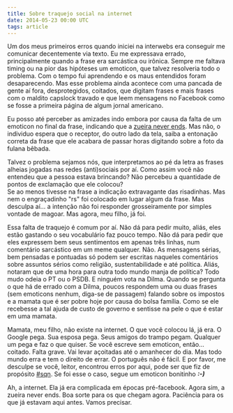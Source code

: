 ```yaml
---
title: Sobre traquejo social na internet
date: 2014-05-23 00:00 UTC
tags: article
---
```


Um dos meus primeiros erros quando iniciei na interwebs era conseguir me comunicar decentemente via texto. Eu me expressava errado, principalmente quando a frase era sarcástica ou irônica. Sempre me faltava timing ou na pior das hipóteses um emoticon, que talvez resolveria todo o problema. Com o tempo fui aprendendo e os maus entendidos foram desaparecendo. Mas esse problema ainda acontece com uma pancada de gente aí fora, desprotegidos, coitados, que digitam frases e mais frases com o maldito capslock travado e que leem mensagens no Facebook como se fosse a primeira página de algum jornal americano.

Eu posso até perceber as amizades indo embora por causa da falta de um emoticon no final da frase, indicando que a [zueira never ends](http://zueraneverends.tumblr.com/). Mas não, o individuo espera que o receptor, do outro lado da tela, saiba a entonação correta da frase que ele acabara de passar horas digitando sobre a foto da fulana bêbada.

Talvez o problema sejamos nós, que interpretamos ao pé da letra as frases alheias jogadas nas redes (anti)sociais por aí. Como assim você não entendeu que a pessoa estava brincando? Não percebeu a quantidade de pontos de exclamação que ele colocou?  
Se ao menos tivesse na frase a indicação extravagante das risadinhas. Mas nem o engraçadinho "rs" foi colocado em lugar algum da frase. Mas desculpa aí… a intenção não foi responder grosseiramente por simples vontade de magoar. Mas agora, meu filho, já foi.

Essa falta de traquejo é comum por aí. Não dá para pedir muito, aliás, eles estão gastando o seu vocabulário faz pouco tempo. Não dá para pedir que eles expressem bem seus sentimentos em apenas três linhas, num comentário sarcástico em um meme qualquer. Não. As mensagens sérias, bem pensadas e pontuadas só podem ser escritas naqueles comentários sobre assuntos sérios como religião, sustentabilidade e até política. Aliás, notaram que de uma hora para outra todo mundo manja de política? Todo mudo odeia o PT ou o PSDB. E ninguém vota na Dilma. Quando se pergunta o que há de errado com a Dilma, poucos respondem uma ou duas frases (sem emoticons nenhum, diga-se de passagem) falando sobre os impostos e a mamata que é ser pobre hoje por causa do bolsa família. Como se ele recebesse a tal ajuda de custo de governo e sentisse na pele o que é estar em uma mamata.

Mamata, meu filho, não existe na internet. O que você colocou lá, já era. O Google pega. Sua esposa pega. Seus amigos do trampo pegam. Qualquer um pega e faz o que quiser. Se você escreve sem emoticon, então… coitado. Falta grave. Vai levar açoitadas até o amanhecer do dia. Mas todo mundo erra e tem o direito de errar. O português não é fácil. E por favor, me desculpe se você, leitor, encontrou erros por aqui, pode ser que fiz de propósito [#sqn](https://twitter.com/hashtag/sqn?f=realtime&src=hash). Se foi esse o caso, segue um emoticon bonitinho **_:-)_**

Ah, a internet. Ela já era complicada em épocas pré-facebook. Agora sim, a zueira never ends. Boa sorte para os que chegam agora. Paciência para os que já estavam aqui antes. Vamos precisar.
